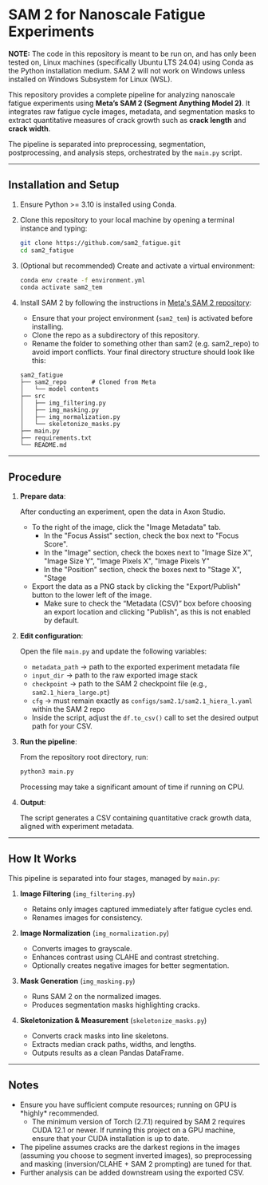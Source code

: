 # SAM 2 for Nanoscale Fatigue Experiments

**NOTE:** The code in this repository is meant to be run on, and has only been tested on, Linux machines (specifically Ubuntu LTS 24.04) using Conda as the Python installation medium. SAM 2 will not work on Windows unless installed on Windows Subsystem for Linux (WSL).

This repository provides a complete pipeline for analyzing nanoscale fatigue experiments using **Meta’s SAM 2 (Segment Anything Model 2)**.
It integrates raw fatigue cycle images, metadata, and segmentation masks to extract quantitative measures of crack growth such as **crack length** and **crack width**.

The pipeline is separated into preprocessing, segmentation, postprocessing, and analysis steps, orchestrated by the `main.py` script.

---

## Installation and Setup

1. Ensure Python >= 3.10 is installed using Conda.

2. Clone this repository to your local machine by opening a terminal instance and typing:
   ```bash
   git clone https://github.com/sam2_fatigue.git
   cd sam2_fatigue
   ```

3. (Optional but recommended) Create and activate a virtual environment:
   ```bash
   conda env create -f environment.yml
   conda activate sam2_tem
   ```

4. Install SAM 2 by following the instructions in [Meta's SAM 2 repository](https://github.com/facebookresearch/sam2):
    - Ensure that your project environment (```sam2_tem```) is activated before installing.
    - Clone the repo as a subdirectory of this repository.
    - Rename the folder to something other than sam2 (e.g. sam2_repo) to avoid import conflicts.
    Your final directory structure should look like this:
    ```
    sam2_fatigue
    ├── sam2_repo       # Cloned from Meta
    │   └── model contents
    ├── src
    │   ├── img_filtering.py
    │   ├── img_masking.py
    │   ├── img_normalization.py
    │   └── skeletonize_masks.py
    ├── main.py
    ├── requirements.txt
    └── README.md
    ```

---

## Procedure

1. **Prepare data**:

   After conducting an experiment, open the data in Axon Studio.
   - To the right of the image, click the "Image Metadata" tab.
      - In the "Focus Assist" section, check the box next to "Focus Score".
      - In the "Image" section, check the boxes next to "Image Size X", "Image Size Y", "Image Pixels X", "Image Pixels Y"
      - In the "Position" section, check the boxes next to "Stage X", "Stage 
   - Export the data as a PNG stack by clicking the "Export/Publish" button to the lower left of the image.
      - Make sure to check the “Metadata (CSV)” box before choosing an export location and clicking "Publish", as this is not enabled by default.

2. **Edit configuration**:

   Open the file `main.py` and update the following variables:
   - `metadata_path` → path to the exported experiment metadata file
   - `input_dir` → path to the raw exported image stack
   - `checkpoint` → path to the SAM 2 checkpoint file (e.g., `sam2.1_hiera_large.pt`)
   - `cfg` → must remain exactly as `configs/sam2.1/sam2.1_hiera_l.yaml` within the SAM 2 repo
   - Inside the script, adjust the `df.to_csv()` call to set the desired output path for your CSV.

3. **Run the pipeline**:

   From the repository root directory, run:
   ```bash
   python3 main.py
   ```
    Processing may take a significant amount of time if running on CPU.

4. **Output**:

   The script generates a CSV containing quantitative crack growth data, aligned with experiment metadata.

---
## How It Works

This pipeline is separated into four stages, managed by ```main.py```:

1. **Image Filtering** (```img_filtering.py```)
   - Retains only images captured immediately after fatigue cycles end.
   - Renames images for consistency.

2. **Image Normalization** (```img_normalization.py```)
   - Converts images to grayscale.
   - Enhances contrast using CLAHE and contrast stretching.
   - Optionally creates negative images for better segmentation.

3. **Mask Generation** (```img_masking.py```)
   - Runs SAM 2 on the normalized images.
   - Produces segmentation masks highlighting cracks.

4. **Skeletonization & Measurement** (```skeletonize_masks.py```)
   - Converts crack masks into line skeletons.
   - Extracts median crack paths, widths, and lengths.
   - Outputs results as a clean Pandas DataFrame.

---

## Notes
- Ensure you have sufficient compute resources; running on GPU is \*highly\* recommended.
   - The minimum version of Torch (2.7.1) required by SAM 2 requires CUDA 12.1 or newer. If running this project on a GPU machine, ensure that your CUDA installation is up to date.
- The pipeline assumes cracks are the darkest regions in the images (assuming you choose to segment inverted images), so preprocessing and masking (inversion/CLAHE + SAM 2 prompting) are tuned for that.
- Further analysis can be added downstream using the exported CSV.
